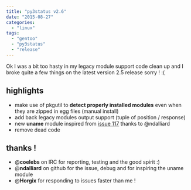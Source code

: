 ```yaml
---
title: "py3status v2.6"
date: "2015-08-27"
categories: 
  - "linux"
tags: 
  - "gentoo"
  - "py3status"
  - "release"
---
```


Ok I was a bit too hasty in my legacy module support code clean up and I broke quite a few things on the latest version 2.5 release sorry ! :(

## highlights

- make use of pkgutil to **detect properly installed modules** even when they are zipped in egg files (manual install)
- add back legacy modules output support (tuple of position / response)
- new **uname** module inspired from [issue 117](https://github.com/ultrabug/py3status/issues/117) thanks to @ndalliard
- remove dead code

## thanks !

- @**coelebs** on IRC for reporting, testing and the good spirit :)
- @**ndalliard** on github for the issue, debug and for inspiring the uname module
- @**Horgix** for responding to issues faster than me !
